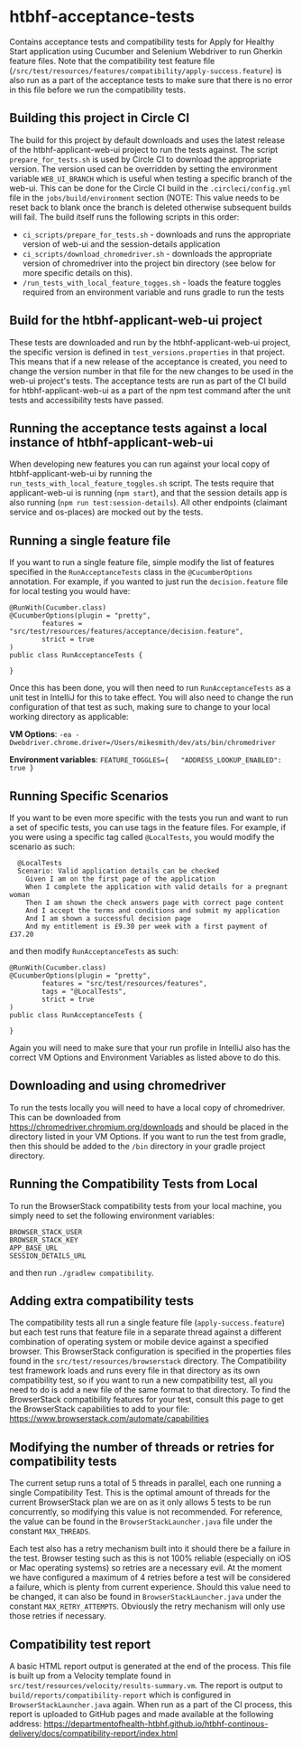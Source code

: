 # htbhf-acceptance-tests
Contains acceptance tests and compatibility tests for Apply for Healthy Start application using Cucumber and Selenium Webdriver to run Gherkin feature files. 
Note that the compatibility test feature file (`/src/test/resources/features/compatibility/apply-success.feature`) is also run as a part of the acceptance
tests to make sure that there is no error in this file before we run the compatibility tests.

## Building this project in Circle CI
The build for this project by default downloads and uses the latest release of the htbhf-applicant-web-ui project to run the tests against. The 
script `prepare_for_tests.sh` is used by Circle CI to download the appropriate version. The version used can be overridden by setting the environment variable
`WEB_UI_BRANCH` which is useful when testing a specific branch of the web-ui. This can be done for the Circle CI build in the `.circleci/config.yml` file in 
the `jobs/build/environment` section (NOTE: This value needs to be reset back to blank once the branch is deleted otherwise subsequent builds will fail. The
build itself runs the following scripts in this order:

 - `ci_scripts/prepare_for_tests.sh` - downloads and runs the appropriate version of web-ui and the session-details application
 - `ci_scripts/download_chromedriver.sh` - downloads the appropriate version of chromedriver into the project bin directory (see below for more specific details on this). 
 - `/run_tests_with_local_feature_togges.sh` - loads the feature toggles required from an environment variable and runs gradle to run the tests

## Build for the htbhf-applicant-web-ui project
These tests are downloaded and run by the htbhf-applicant-web-ui project, the specific version is defined in `test_versions.properties` in that project. This
means that if a new release of the acceptance is created, you need to change the version number in that file for the new changes to be used in the web-ui 
project's tests. The acceptance tests are run as part of the CI build for htbhf-applicant-web-ui as a part of the npm test command after the unit tests 
and accessibility tests have passed.

## Running the acceptance tests against a local instance of htbhf-applicant-web-ui
When developing new features you can run against your local copy of htbhf-applicant-web-ui by running the 
`run_tests_with_local_feature_toggles.sh` script. The tests require that applicant-web-ui is running (`npm start`), 
and that the session details app is also running (`npm run test:session-details`). 
All other endpoints (claimant service and os-places) are mocked out by the tests.

## Running a single feature file
If you want to run a single feature file, simple modify the list of features specified in the `RunAcceptanceTests` class in the `@CucumberOptions` annotation.
For example, if you wanted to just run the `decision.feature` file for local testing you would have:

```
@RunWith(Cucumber.class)
@CucumberOptions(plugin = "pretty",
        features = "src/test/resources/features/acceptance/decision.feature",
        strict = true
)
public class RunAcceptanceTests {

}
```
Once this has been done, you will then need to run `RunAcceptanceTests` as a unit test in IntelliJ for this to take effect. You will also need to change
the run configuration of that test as such, making sure to change to your local working directory as applicable:

 **VM Options**: 
 `-ea
-Dwebdriver.chrome.driver=/Users/mikesmith/dev/ats/bin/chromedriver`

 **Environment variables**:
 `FEATURE_TOGGLES={   "ADDRESS_LOOKUP_ENABLED": true } `

## Running Specific Scenarios
If you want to be even more specific with the tests you run and want to run a set of specific tests, you can use tags in the feature files. For example, if you
were using a specific tag called `@LocalTests`, you would modify the scenario as such:

```
  @LocalTests
  Scenario: Valid application details can be checked
    Given I am on the first page of the application
    When I complete the application with valid details for a pregnant woman
    Then I am shown the check answers page with correct page content
    And I accept the terms and conditions and submit my application
    And I am shown a successful decision page
    And my entitlement is £9.30 per week with a first payment of £37.20
```
and then modify `RunAcceptanceTests` as such:

```
@RunWith(Cucumber.class)
@CucumberOptions(plugin = "pretty",
        features = "src/test/resources/features",
        tags = "@LocalTests",
        strict = true
)
public class RunAcceptanceTests {

}
```
Again you will need to make sure that your run profile in IntelliJ also has the correct VM Options and Environment Variables as listed above to do this.

## Downloading and using chromedriver

To run the tests locally you will need to have a local copy of chromedriver. This can be downloaded from https://chromedriver.chromium.org/downloads and should be placed in the directory listed in your VM Options.
If you want to run the test from gradle, then this should be added to the `/bin` directory in your gradle project directory.

## Running the Compatibility Tests from Local
To run the BrowserStack compatibility tests from your local machine, you simply need to set the following environment variables:

```
BROWSER_STACK_USER
BROWSER_STACK_KEY
APP_BASE_URL
SESSION_DETAILS_URL
```

and then run `./gradlew compatibility`.

## Adding extra compatibility tests

The compatibility tests all run a single feature file (`apply-success.feature`) but each test runs that feature file in a separate thread against a different combination of operating system or mobile device
against a specified browser. This BrowserStack configuration is specified in the properties files found in the `src/test/resources/browserstack` directory. The Compatibility test framework loads and runs 
every file in that directory as its own compatibility test, so if you want to run a new compatibility test, all you need to do is add a new file of the same format to that directory. To find the BrowserStack
compatibility features for your test, consult this page to get the BrowserStack capabilities to add to your file: https://www.browserstack.com/automate/capabilities

## Modifying the number of threads or retries for compatibility tests

The current setup runs a total of 5 threads in parallel, each one running a single Compatibility Test. This is the optimal amount of threads for the current BrowserStack plan we are on as it only allows 5
tests to be run concurrently, so modifying this value is not recommended. For reference, the value can be found in the `BrowserStackLauncher.java` file under the constant `MAX_THREADS`.

Each test also has a retry mechanism built into it should there be a failure in the test. Browser testing such as this is not 100% reliable (especially on iOS or Mac operating systems) so retries are a necessary evil.
At the moment we have configured a maximum of 4 retries before a test will be considered a failure, which is plenty from current experience. Should this value need to be changed, it can also be found in 
`BrowserStackLauncher.java` under the constant `MAX_RETRY_ATTEMPTS`. Obviously the retry mechanism will only use those retries if necessary.

## Compatibility test report

A basic HTML report output is generated at the end of the process. This file is built up from a Velocity template found in `src/test/resources/velocity/results-summary.vm`. The report is output to 
`build/reports/compatibility-report` which is configured in `BrowserStackLauncher.java` again. When run as a part of the CI process, this report is uploaded to GitHub pages and made available
at the following address: https://departmentofhealth-htbhf.github.io/htbhf-continous-delivery/docs/compatibility-report/index.html
